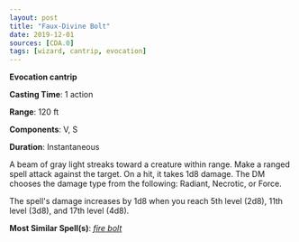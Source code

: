 ```yaml
---
layout: post
title: "Faux-Divine Bolt"
date: 2019-12-01
sources: [CDA.0]
tags: [wizard, cantrip, evocation]
---
```


**Evocation cantrip**

**Casting Time**: 1 action

**Range**: 120 ft

**Components**: V, S

**Duration**: Instantaneous

A beam of gray light streaks toward a creature within range. Make a ranged spell attack against the target. On a hit, it takes 1d8 damage. The DM chooses the damage type from the following: Radiant, Necrotic, or Force.

The spell's damage increases by 1d8 when you reach 5th level (2d8), 11th level (3d8), and 17th level (4d8).

**Most Similar Spell(s)**: [*fire bolt*](https://thebombzen.com/grimoire/spells/fire-bolt)